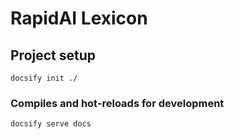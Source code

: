 # RapidAI Lexicon

## Project setup
```
docsify init ./
```

### Compiles and hot-reloads for development
```
docsify serve docs
```

<!-- ### Compiles and minifies for production
```
npm run build
```

### Lints and fixes files
```
npm run lint
``` -->
